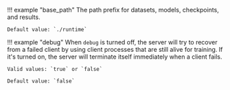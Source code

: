 !!! example "base_path"
    The path prefix for datasets, models, checkpoints, and results.

    Default value: `./runtime`

!!! example "debug"
    When `debug` is turned off, the server will try to recover from a failed client by using client processes that are still alive for training. If it's turned on, the server will terminate itself immediately when a client fails.

    Valid values: `true` or `false`

    Default value: `false`
